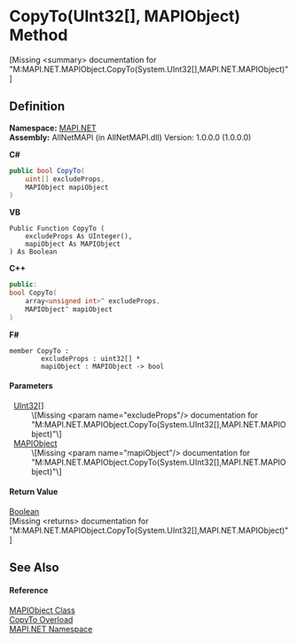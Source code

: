 # CopyTo(UInt32[], MAPIObject) Method


\[Missing &lt;summary&gt; documentation for "M:MAPI.NET.MAPIObject.CopyTo(System.UInt32[],MAPI.NET.MAPIObject)"\]



## Definition
**Namespace:** <a href="5bef4637-66f8-16d4-e5f4-4d0da57a1538.md">MAPI.NET</a>  
**Assembly:** AllNetMAPI (in AllNetMAPI.dll) Version: 1.0.0.0 (1.0.0.0)

**C#**
``` C#
public bool CopyTo(
	uint[] excludeProps,
	MAPIObject mapiObject
)
```
**VB**
``` VB
Public Function CopyTo ( 
	excludeProps As UInteger(),
	mapiObject As MAPIObject
) As Boolean
```
**C++**
``` C++
public:
bool CopyTo(
	array<unsigned int>^ excludeProps, 
	MAPIObject^ mapiObject
)
```
**F#**
``` F#
member CopyTo : 
        excludeProps : uint32[] * 
        mapiObject : MAPIObject -> bool 
```



#### Parameters
<dl><dt>  <a href="https://learn.microsoft.com/dotnet/api/system.uint32" target="_blank" rel="noopener noreferrer">UInt32</a>[]</dt><dd>\[Missing &lt;param name="excludeProps"/&gt; documentation for "M:MAPI.NET.MAPIObject.CopyTo(System.UInt32[],MAPI.NET.MAPIObject)"\]</dd><dt>  <a href="6aa245b8-3fdd-0cd0-a3f7-bdccb4596d2c.md">MAPIObject</a></dt><dd>\[Missing &lt;param name="mapiObject"/&gt; documentation for "M:MAPI.NET.MAPIObject.CopyTo(System.UInt32[],MAPI.NET.MAPIObject)"\]</dd></dl>

#### Return Value
<a href="https://learn.microsoft.com/dotnet/api/system.boolean" target="_blank" rel="noopener noreferrer">Boolean</a>  
\[Missing &lt;returns&gt; documentation for "M:MAPI.NET.MAPIObject.CopyTo(System.UInt32[],MAPI.NET.MAPIObject)"\]

## See Also


#### Reference
<a href="6aa245b8-3fdd-0cd0-a3f7-bdccb4596d2c.md">MAPIObject Class</a>  
<a href="c034959d-079c-3e7e-d988-358bc0dbd00a.md">CopyTo Overload</a>  
<a href="5bef4637-66f8-16d4-e5f4-4d0da57a1538.md">MAPI.NET Namespace</a>  
